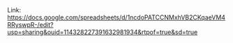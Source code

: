 Link:
https://docs.google.com/spreadsheets/d/1ncdoPATCCNMxhVB2CKqaeVM4RRyswpR-/edit?usp=sharing&ouid=114328227391632981934&rtpof=true&sd=true
